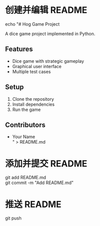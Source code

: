 # 创建并编辑 README  
echo "# Hog Game Project  

A dice game project implemented in Python.  

## Features  
- Dice game with strategic gameplay  
- Graphical user interface  
- Multiple test cases  

## Setup  
1. Clone the repository  
2. Install dependencies  
3. Run the game  

## Contributors  
- Your Name  
" > README.md  

# 添加并提交 README  
git add README.md  
git commit -m "Add README.md"  

# 推送 README  
git push
